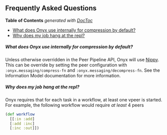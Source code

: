 ## Frequently Asked Questions

<!-- START doctoc generated TOC please keep comment here to allow auto update -->
<!-- DON'T EDIT THIS SECTION, INSTEAD RE-RUN doctoc TO UPDATE -->
**Table of Contents**  *generated with [DocToc](https://github.com/thlorenz/doctoc)*

- [What does Onyx use internally for compression by default?](#what-does-onyx-use-internally-for-compression-by-default)
- [Why does my job hang at the repl?](#why-does-my-job-hang-at-the-repl)

<!-- END doctoc generated TOC please keep comment here to allow auto update -->

##### What does Onyx use internally for compression by default?

Unless otherwise overridden in the Peer Pipeline API, Onyx will use [Nippy](https://github.com/ptaoussanis/nippy). This can be override by setting the peer configuration with `:onyx.messaging/compress-fn` and `:onyx.messaging/decompress-fn`. See the Information Model documentation for more information.

##### Why does my job hang at the repl?

Onyx requires that for each task in a workflow, at least one vpeer is started. For example, the following workflow would require *at least* 4 peers

```clojure
(def workflow
  [[:in :add]
  [:add :inc]
  [:inc :out]])
```
